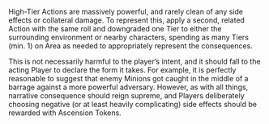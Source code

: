High-Tier Actions are massively powerful, and rarely clean of any side effects or collateral damage. To represent this, apply a second, related Action with the same roll and downgraded one Tier to either the surrounding environment or nearby characters, spending as many Tiers (min. 1) on Area as needed to appropriately represent the consequences.

This is not necessarily harmful to the player’s intent, and it should fall to the acting Player to declare the form it takes. For example, it is perfectly reasonable to suggest that enemy Minions got caught in the middle of a barrage against a more powerful adversary. However, as with all things, narrative consequence should reign supreme, and Players deliberately choosing negative (or at least heavily complicating) side effects should be rewarded with Ascension Tokens.